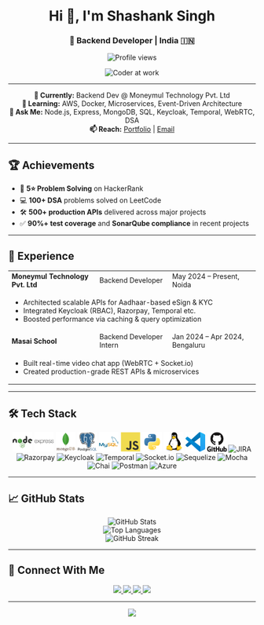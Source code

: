 <h1 align="center">Hi 👋, I'm Shashank Singh</h1>
<h3 align="center">🚀 Backend Developer | India 🇮🇳</h3>

<p align="center">
  <img src="https://komarev.com/ghpvc/?username=shaku2202&label=Profile%20views&color=0e75b6&style=flat" alt="Profile views" />
</p>

<div align="center">
  <img src="https://media.giphy.com/media/M9gbBd9nbDrOTu1Mqx/giphy.gif" width="250" alt="Coder at work"/>
</div>

---

<p align="center">
  <b>🔭 Currently:</b> Backend Dev @ Moneymul Technology Pvt. Ltd<br>
  <b>🌱 Learning:</b> AWS, Docker, Microservices, Event-Driven Architecture<br>
  <b>💬 Ask Me:</b> Node.js, Express, MongoDB, SQL, Keycloak, Temporal, WebRTC, DSA<br>
  <b>📫 Reach:</b>
  <a href="https://shaku2202.github.io/" target="_blank">Portfolio</a> |
  <a href="mailto:shashank.psit057@gmail.com">Email</a>
</p>

---

## 🏆 Achievements

- 🧠 <b>5⭐ Problem Solving</b> on HackerRank
- 💻 <b>100+ DSA</b> problems solved on LeetCode
- 🛠️ <b>500+ production APIs</b> delivered across major projects
- ✅ <b>90%+ test coverage</b> and <b>SonarQube compliance</b> in recent projects

---

## 💼 Experience

<table>
  <tr>
    <td><b>Moneymul Technology Pvt. Ltd</b></td>
    <td>Backend Developer</td>
    <td>May 2024 – Present, Noida</td>
  </tr>
  <tr>
    <td colspan="3">
      <ul>
        <li>Architected scalable APIs for Aadhaar-based eSign & KYC</li>
        <li>Integrated Keycloak (RBAC), Razorpay, Temporal etc.</li>
        <li>Boosted performance via caching & query optimization</li>
      </ul>
    </td>
  </tr>
  <tr>
    <td><b>Masai School</b></td>
    <td>Backend Developer Intern</td>
    <td>Jan 2024 – Apr 2024, Bengaluru</td>
  </tr>
  <tr>
    <td colspan="3">
      <ul>
        <li>Built real-time video chat app (WebRTC + Socket.io)</li>
        <li>Created production-grade REST APIs & microservices</li>
      </ul>
    </td>
  </tr>
</table>

---

## 🛠️ Tech Stack

<p align="center">
  <img src="https://raw.githubusercontent.com/devicons/devicon/master/icons/nodejs/nodejs-original-wordmark.svg" alt="Node.js" width="40"/>
  <img src="https://raw.githubusercontent.com/devicons/devicon/master/icons/express/express-original-wordmark.svg" alt="Express.js" width="40"/>
  <img src="https://raw.githubusercontent.com/devicons/devicon/master/icons/mongodb/mongodb-original-wordmark.svg" alt="MongoDB" width="40"/>
  <img src="https://raw.githubusercontent.com/devicons/devicon/master/icons/postgresql/postgresql-original-wordmark.svg" alt="PostgreSQL" width="40"/>
  <img src="https://raw.githubusercontent.com/devicons/devicon/master/icons/mysql/mysql-original-wordmark.svg" alt="MySQL" width="40"/>
  <img src="https://raw.githubusercontent.com/devicons/devicon/master/icons/javascript/javascript-original.svg" alt="JavaScript" width="40"/>
  <img src="https://raw.githubusercontent.com/devicons/devicon/master/icons/python/python-original.svg" alt="Python" width="40"/>
  <img src="https://raw.githubusercontent.com/devicons/devicon/master/icons/linux/linux-original.svg" alt="Linux" width="40"/>
  <img src="https://raw.githubusercontent.com/devicons/devicon/master/icons/vscode/vscode-original.svg" alt="VSCode" width="40"/>
  <img src="https://raw.githubusercontent.com/devicons/devicon/master/icons/github/github-original-wordmark.svg" alt="GitHub" width="40"/>
  <img src="https://www.vectorlogo.zone/logos/atlassian_jira/atlassian_jira-icon.svg" alt="JIRA" width="40"/>
  <img src="https://avatars.githubusercontent.com/u/7713209?s=200&v=4" alt="Razorpay" width="40"/>
  <img src="https://www.keycloak.org/resources/images/keycloak_icon_512px.svg" alt="Keycloak" width="40"/>
  <img src="https://avatars.githubusercontent.com/u/61969923?s=200&v=4" alt="Temporal" width="40"/>
  <img src="https://www.vectorlogo.zone/logos/socketio/socketio-icon.svg" alt="Socket.io" width="40"/>
  <img src="https://sequelize.org/img/logo.svg" alt="Sequelize" width="40"/>
  <img src="https://avatars.githubusercontent.com/u/8770009?s=200&v=4" alt="Mocha" width="40"/>
  <img src="https://avatars.githubusercontent.com/u/1515293?s=200&v=4" alt="Chai" width="40"/>
  <img src="https://www.vectorlogo.zone/logos/getpostman/getpostman-icon.svg" alt="Postman" width="40"/>
  <img src="https://www.vectorlogo.zone/logos/microsoft_azure/microsoft_azure-icon.svg" alt="Azure" width="40"/>
</p>

---

## 📈 GitHub Stats

<p align="center">
  <img src="https://github-readme-stats.vercel.app/api?username=shaku2202&show_icons=true&theme=tokyonight&hide_title=false" alt="GitHub Stats" />
  <br>
  <img src="https://github-readme-stats.vercel.app/api/top-langs?username=shaku2202&show_icons=true&layout=compact&theme=tokyonight" alt="Top Languages" />
  <br>
  <img src="https://github-readme-streak-stats.herokuapp.com/?user=shaku2202&theme=tokyonight" alt="GitHub Streak" />
</p>

---

## 🤝 Connect With Me

<p align="center">
  <a href="https://www.linkedin.com/in/shashank-singh-8b5a471aa/" target="_blank">
    <img src="https://img.shields.io/badge/-LinkedIn-0077B5?style=for-the-badge&logo=linkedin&logoColor=white"/>
  </a>
  <a href="https://leetcode.com/shashank_masai/" target="_blank">
    <img src="https://img.shields.io/badge/-LeetCode-FFA116?style=for-the-badge&logo=LeetCode&logoColor=black"/>
  </a>
  <a href="mailto:shashank.psit057@gmail.com">
    <img src="https://img.shields.io/badge/-Email-D14836?style=for-the-badge&logo=gmail&logoColor=white"/>
  </a>
  <a href="https://shaku2202.github.io/" target="_blank">
    <img src="https://img.shields.io/badge/-Portfolio-24292e?style=for-the-badge&logo=github&logoColor=white"/>
  </a>
</p>

---

<p align="center">
  <img src="https://capsule-render.vercel.app/api?type=waving&color=gradient&height=100&section=footer"/>
</p>
